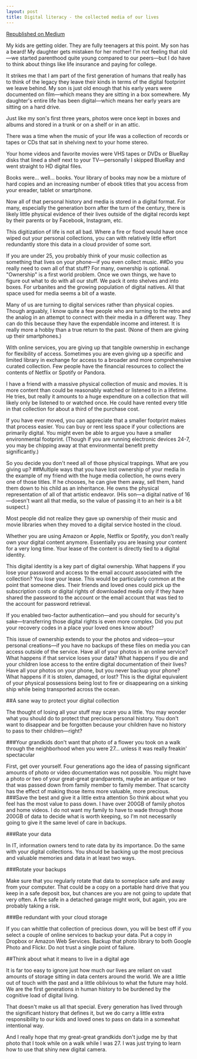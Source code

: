 ```yaml
---
layout: post
title: Digital literacy - the collected media of our lives
---
```


<a href="https://medium.com/@joshuami/digital-literacy-the-collected-media-of-our-lives-b818b3c5703c">Republished on Medium</a>

My kids are getting older. They are fully teenagers at this point. My son has a beard! My daughter gets mistaken for her mother! I'm not feeling that old—we started parenthood quite young compared to our peers—but I do have to think about things like life insurance and paying for college. 

It strikes me that I am part of the first generation of humans that really has to think of the legacy they leave their kinds in terms of the digital footprint we leave behind. My son is just old enough that his early years were documented on film—which means they are sitting in a box somewhere. My daughter's entire life has been digital—which means her early years are sitting on a hard drive.

Just like my son's first three years, photos were once kept in boxes and albums and stored in a trunk or on a shelf or in an attic. 

There was a time when the music of your life was a collection of records or tapes or CDs that sat in shelving next to your home stereo. 

Your home videos and favorite movies were VHS tapes or DVDs or BlueRay disks that lined a shelf next to your TV—personally I skipped BlueRay and went straight to HD digital files.

Books were… well… books. Your library of books may now be a mixture of hard copies and an increasing number of ebook titles that you access from your ereader, tablet or smartphone.

Now all of that personal history and media is stored in a digital format. For many, especially the generation born after the turn of the century, there is likely little physical evidence of their lives outside of the digital records kept by their parents or by Facebook, Instagram, etc.

This digitization of life is not all bad. Where a fire or flood would have once wiped out your personal collections, you can with relatively little effort redundantly store this data in a cloud provider of some sort. 

If you are under 25, you probably think of your music collection as something that lives on your phone—if you even collect music.
##Do you really need to own all of that stuff?
For many, ownership is optional. "Ownership" is a first world problem. Once we own things, we have to figure out what to do with all our stuff. We pack it onto shelves and into boxes. For urbanites and the growing population of digital natives. All that space used for media seems a bit of a waste. 

Many of us are turning to digital services rather than physical copies. Though arguably, I know quite a few people who are turning to the retro and the analog in an attempt to connect with their media in a different way. They can do this because they have the expendable income and interest. It is really more a hobby than a true return to the past. (None of them are giving up their smartphones.)

With online services, you are giving up that tangible ownership in exchange for flexibility of access. Sometimes you are even giving up a specific and limited library in exchange for access to a broader and more comprehensive curated collection. Few people have the financial resources to collect the contents of Netflix or Spotify or Pandora. 

I have a friend with a massive physical collection of music and movies. It is more content than could be reasonably watched or listened to in a lifetime. He tries, but really it amounts to a huge expenditure on a collection that will likely only be listened to or watched once. He could have rented every title in that collection for about a third of the purchase cost. 

If you have ever moved, you can appreciate that a smaller footprint makes that process easier. You can buy or rent less space if your collections are primarily digital. You might even be able to argue you have a smaller environmental footprint. (Though if you are running electronic devices 24-7, you may be chipping away at that environmental benefit pretty significantly.)

So you decide you don't need all of those physical trappings. What are you giving up?
##Multiple ways that you have lost ownership of your media
In the example of my friend with the huge media collection, he owns every one of those titles. If he chooses, he can give them away, sell them, hand them down to his child as an inheritance. He owns the physical representation of all of that artistic endeavor. (His son—a digital native of 16—doesn't want all that media, so the value of passing it to an heir is a bit suspect.)

Most people did not realize they gave up ownership of their music and movie libraries when they moved to a digital service hosted in the cloud. 

Whether you are using Amazon or Apple, Netflix or Spotify, you don't really own your digital content anymore. Essentially you are leasing your content for a very long time. Your lease of the content is directly tied to a digital identity.

This digital identity is a key part of digital ownership. What happens if you lose your password and access to the email account associated with the collection? You lose your lease. This would be particularly common at the point that someone dies. Their friends and loved ones could pick up the subscription costs or digital rights of downloaded media only if they have shared the password to the account or the email account that was tied to the account for password retrieval. 

If you enabled two-factor authentication—and you should for security's sake—transferring those digital rights is even more complex. Did you put your recovery codes in a place your loved ones know about?

This issue of ownership extends to your the photos and videos—your personal creations—if you have no backups of these files on media you can access outside of the service. Have all of your photos in an online service? What happens if that service loses your data? What happens if you die and your children lose access to the entire digital documentation of their lives? Have all your photos on your phone, but you never backup your phone? What happens if it is stolen, damaged, or lost? This is the digital equivalent of your physical possessions being lost to fire or disappearing on a sinking ship while being transported across the ocean.

##A sane way to protect your digital collection

The thought of losing all your stuff may scare you a little. You may wonder what you should do to protect that precious personal history. You don't want to disappear and be forgotten because your children have no history to pass to their children—right?

###Your grandkids don't want that photo of a flower you took on a walk through the neighborhood when you were 27… unless it was really freakin' spectacular

First, get over yourself. Four generations ago the idea of passing significant amounts of photo or video documentation was not possible. You might have a photo or two of your great-great grandparents, maybe an antique or two that was passed down from family member to family member. That scarcity has the effect of making those items more valuable, more precious.
###Save the best and give it a little extra attention
So think about what you feel has the most value to pass down. I have over 200GB of family photos and home videos. I do not want my family to have to wade through those 200GB of data to decide what is worth keeping, so I'm not necessarily going to give it the same level of care in backups.

###Rate your data

In IT, information owners tend to rate data by its importance. Do the same with your digital collections. You should be backing up the most precious and valuable memories and data in at least two ways.

###Rotate your backups

Make sure that you regularly rotate that data to someplace safe and away from your computer. That could be a copy on a portable hard drive that you keep in a safe deposit box, but chances are you are not going to update that very often. A fire safe in a detached garage might work, but again, you are probably taking a risk.

###Be redundant with your cloud storage

If you can whittle that collection of precious down, you will be best off if you select a couple of online services to backup your data. Put a copy in Dropbox or Amazon Web Services. Backup that photo library to both Google Photo and Flickr. Do not trust a single point of failure.

##Think about what it means to live in a digital age

It is far too easy to ignore just how much our lives are reliant on vast amounts of storage sitting in data centers around the world. We are a little out of touch with the past and a little oblivious to what the future may hold. We are the first generations in human history to be burdened by the cognitive load of digital living. 

That doesn't make us all that special. Every generation has lived through the significant history that defines it, but we do carry a little extra responsibility to our kids and loved ones to pass on data in a somewhat intentional way. 

And I really hope that my great-great grandkids don't judge me by that photo that I took while on a walk while I was 27. I was just trying to learn how to use that shiny new digital camera.


